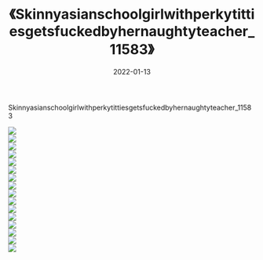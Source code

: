 ﻿---
layout: post
title:  《Skinnyasianschoolgirlwithperkytittiesgetsfuckedbyhernaughtyteacher_11583》
date:   2022-01-13
img: http://imgx.orgx.ga/漏D/2022/Skinnyasianschoolgirlwithperkytittiesgetsfuckedbyhernaughtyteacher_11583/000.jpg
categories: [美女, 清纯, 唯美]
---

Skinnyasianschoolgirlwithperkytittiesgetsfuckedbyhernaughtyteacher_11583

  ![](http://imgx.orgx.ga/漏D/2022/Skinnyasianschoolgirlwithperkytittiesgetsfuckedbyhernaughtyteacher_11583/001.jpg) <br> ![](http://imgx.orgx.ga/漏D/2022/Skinnyasianschoolgirlwithperkytittiesgetsfuckedbyhernaughtyteacher_11583/002.jpg) <br> ![](http://imgx.orgx.ga/漏D/2022/Skinnyasianschoolgirlwithperkytittiesgetsfuckedbyhernaughtyteacher_11583/003.jpg) <br> ![](http://imgx.orgx.ga/漏D/2022/Skinnyasianschoolgirlwithperkytittiesgetsfuckedbyhernaughtyteacher_11583/004.jpg) <br> ![](http://imgx.orgx.ga/漏D/2022/Skinnyasianschoolgirlwithperkytittiesgetsfuckedbyhernaughtyteacher_11583/005.jpg) <br> ![](http://imgx.orgx.ga/漏D/2022/Skinnyasianschoolgirlwithperkytittiesgetsfuckedbyhernaughtyteacher_11583/006.jpg) <br> ![](http://imgx.orgx.ga/漏D/2022/Skinnyasianschoolgirlwithperkytittiesgetsfuckedbyhernaughtyteacher_11583/007.jpg) <br> ![](http://imgx.orgx.ga/漏D/2022/Skinnyasianschoolgirlwithperkytittiesgetsfuckedbyhernaughtyteacher_11583/008.jpg) <br> ![](http://imgx.orgx.ga/漏D/2022/Skinnyasianschoolgirlwithperkytittiesgetsfuckedbyhernaughtyteacher_11583/009.jpg) <br> ![](http://imgx.orgx.ga/漏D/2022/Skinnyasianschoolgirlwithperkytittiesgetsfuckedbyhernaughtyteacher_11583/010.jpg) <br> ![](http://imgx.orgx.ga/漏D/2022/Skinnyasianschoolgirlwithperkytittiesgetsfuckedbyhernaughtyteacher_11583/011.jpg) <br> ![](http://imgx.orgx.ga/漏D/2022/Skinnyasianschoolgirlwithperkytittiesgetsfuckedbyhernaughtyteacher_11583/012.jpg) <br> ![](http://imgx.orgx.ga/漏D/2022/Skinnyasianschoolgirlwithperkytittiesgetsfuckedbyhernaughtyteacher_11583/013.jpg) <br> ![](http://imgx.orgx.ga/漏D/2022/Skinnyasianschoolgirlwithperkytittiesgetsfuckedbyhernaughtyteacher_11583/014.jpg) <br> ![](http://imgx.orgx.ga/漏D/2022/Skinnyasianschoolgirlwithperkytittiesgetsfuckedbyhernaughtyteacher_11583/015.jpg) <br> ![](http://imgx.orgx.ga/漏D/2022/Skinnyasianschoolgirlwithperkytittiesgetsfuckedbyhernaughtyteacher_11583/016.jpg) <br>